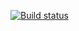 [![Build status](https://ci.appveyor.com/api/projects/status/ejjxkscjbouaskd0/branch/main?svg=true)](https://ci.appveyor.com/project/KovalevskayaX5/patterns-2/branch/main)